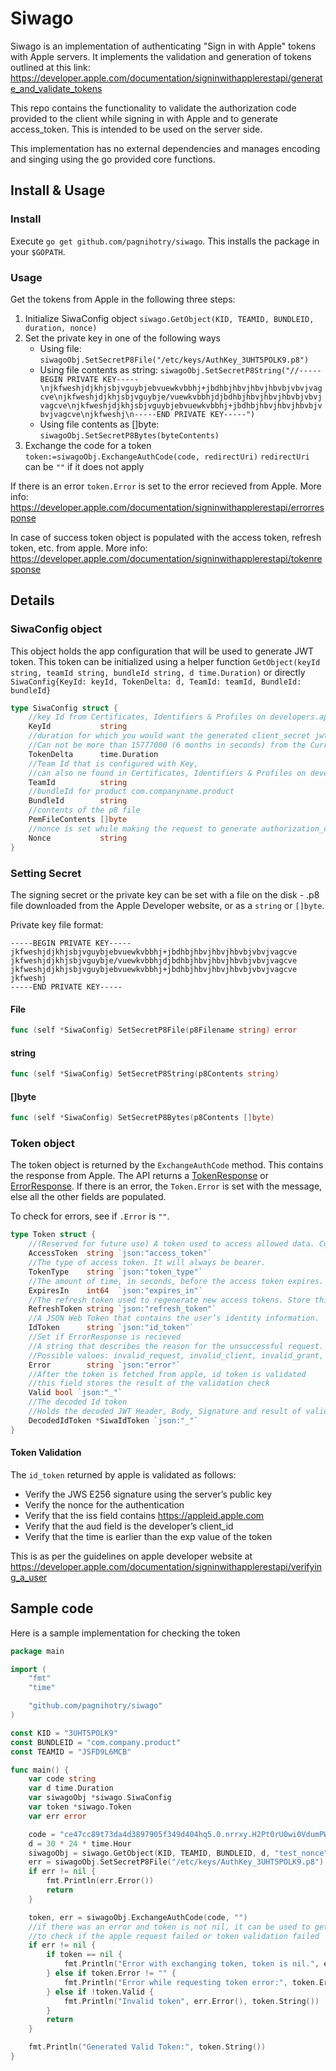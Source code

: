 # Siwago

Siwago is an implementation of authenticating "Sign in with Apple" tokens with Apple servers. It implements the validation and generation of tokens outlined at this link: https://developer.apple.com/documentation/signinwithapplerestapi/generate_and_validate_tokens

This repo contains the functionality to validate the authorization code provided to the client while signing in with Apple and to generate access_token. This is intended to be used on the server side.

This implementation has no external dependencies and manages encoding and singing using the go provided core functions.

## Install & Usage

### Install
Execute `go get github.com/pagnihotry/siwago`. This installs the package in your `$GOPATH`. 

### Usage
Get the tokens from Apple in the following three steps:
1. Initialize SiwaConfig object `siwago.GetObject(KID, TEAMID, BUNDLEID, duration, nonce)`
2. Set the private key in one of the following ways
    - Using file: `siwagoObj.SetSecretP8File("/etc/keys/AuthKey_3UHT5POLK9.p8")`
    - Using file contents as string: `siwagoObj.SetSecretP8String("//-----BEGIN PRIVATE KEY-----\njkfweshjdjkhjsbjvguybjebvuewkvbbhj+jbdhbjhbvjhbvjhbvbjvbvjvagcve\njkfweshjdjkhjsbjvguybje/vuewkvbbhjdjbdhbjhbvjhbvjhbvbjvbvjvagcve\njkfweshjdjkhjsbjvguybjebvuewkvbbhj+jbdhbjhbvjhbvjhbvbjvbvjvagcve\njkfweshj\n-----END PRIVATE KEY-----")`
    - Using file contents as []byte: `siwagoObj.SetSecretP8Bytes(byteContents)`
3. Exchange the code for a token `token:=siwagoObj.ExchangeAuthCode(code, redirectUri)` `redirectUri` can be `""` if it does not apply


If there is an error `token.Error` is set to the error recieved from Apple. More info: https://developer.apple.com/documentation/signinwithapplerestapi/errorresponse 

In case of success token object is populated with the access token, refresh token, etc. from apple. More info: https://developer.apple.com/documentation/signinwithapplerestapi/tokenresponse

## Details

### SiwaConfig object
This object holds the app configuration that will be used to generate JWT token. This token can be initialized using a helper function `GetObject(keyId string, teamId string, bundleId string, d time.Duration)` or directly `SiwaConfig{KeyId: keyId, TokenDelta: d, TeamId: teamId, BundleId: bundleId}`

```go
type SiwaConfig struct {
    //key Id from Certificates, Identifiers & Profiles on developers.apple.com
    KeyId           string 
    //duration for which you would want the generated client_secret jwt token to be valid.
    //Can not be more than 15777000 (6 months in seconds) from the Current Unix Time on the server.
    TokenDelta      time.Duration 
    //Team Id that is configured with Key, 
    //can also ne found in Certificates, Identifiers & Profiles on developers.apple.com
    TeamId          string 
    //bundleId for product com.companyname.product
    BundleId        string 
    //contents of the p8 file
    PemFileContents []byte 
    //nonce is set while making the request to generate authorization_code. If you dont use it, keep it an empty string
    Nonce           string
}
```

### Setting Secret

The signing secret or the private key can be set with a file on the disk - .p8 file downloaded from the Apple Developer website, or as a `string` or `[]byte`. 

Private key file format:
```
-----BEGIN PRIVATE KEY-----
jkfweshjdjkhjsbjvguybjebvuewkvbbhj+jbdhbjhbvjhbvjhbvbjvbvjvagcve
jkfweshjdjkhjsbjvguybje/vuewkvbbhjdjbdhbjhbvjhbvjhbvbjvbvjvagcve
jkfweshjdjkhjsbjvguybjebvuewkvbbhj+jbdhbjhbvjhbvjhbvbjvbvjvagcve
jkfweshj
-----END PRIVATE KEY-----
```

#### File
```go
func (self *SiwaConfig) SetSecretP8File(p8Filename string) error
```

#### string
```go
func (self *SiwaConfig) SetSecretP8String(p8Contents string)
```

#### []byte
```go
func (self *SiwaConfig) SetSecretP8Bytes(p8Contents []byte)
```

### Token object

The token object is returned by the `ExchangeAuthCode` method. This contains the response from Apple. The API returns a [TokenResponse](https://developer.apple.com/documentation/signinwithapplerestapi/tokenresponse) or [ErrorResponse](https://developer.apple.com/documentation/signinwithapplerestapi/errorresponse). If there is an error, the `Token.Error` is set with the message, else all the other fields are populated.

To check for errors, see if `.Error` is `""`.

```go
type Token struct {
    //(Reserved for future use) A token used to access allowed data. Currently, no data set has been defined for access.
    AccessToken  string `json:"access_token"`
    //The type of access token. It will always be bearer.
    TokenType    string `json:"token_type"`
    //The amount of time, in seconds, before the access token expires.
    ExpiresIn    int64  `json:"expires_in"`
    //The refresh token used to regenerate new access tokens. Store this token securely on your server.
    RefreshToken string `json:"refresh_token"`
    //A JSON Web Token that contains the user’s identity information.
    IdToken      string `json:"id_token"`
    //Set if ErrorResponse is recieved
    //A string that describes the reason for the unsuccessful request. The string consists of a single allowed value.
    //Possible values: invalid_request, invalid_client, invalid_grant, unauthorized_client, unsupported_grant_type, invalid_scope
    Error        string `json:"error"`
    //After the token is fetched from apple, id token is validated
    //this field stores the result of the validation check
    Valid bool `json:"_"`
    //The decoded Id token
    //Holds the decoded JWT Header, Body, Signature and result of validity check
    DecodedIdToken *SiwaIdToken `json:"_"`
}
```

#### Token Validation

The `id_token` returned by apple is validated as follows:

- Verify the JWS E256 signature using the server’s public key
- Verify the nonce for the authentication
- Verify that the iss field contains https://appleid.apple.com
- Verify that the aud field is the developer’s client_id
- Verify that the time is earlier than the exp value of the token

This is as per the guidelines on apple developer website at https://developer.apple.com/documentation/signinwithapplerestapi/verifying_a_user

## Sample code

Here is a sample implementation for checking the token
```go
package main

import (
    "fmt"
    "time"

    "github.com/pagnihotry/siwago"
)

const KID = "3UHT5POLK9"
const BUNDLEID = "com.company.product"
const TEAMID = "JSFD9L6MCB"

func main() {
    var code string
    var d time.Duration
    var siwagoObj *siwago.SiwaConfig
    var token *siwago.Token
    var err error

    code = "ce47cc89t73da4d3897905f349d404hq5.0.nrrxy.H2Pt0rU0wi0VdumPWM9pEg"
    d = 30 * 24 * time.Hour
    siwagoObj = siwago.GetObject(KID, TEAMID, BUNDLEID, d, "test_nonce")
    err = siwagoObj.SetSecretP8File("/etc/keys/AuthKey_3UHT5POLK9.p8")
    if err != nil {
        fmt.Println(err.Error())
        return
    }

    token, err = siwagoObj.ExchangeAuthCode(code, "")
    //if there was an error and token is not nil, it can be used to get more information about the failure
    //to check if the apple request failed or token validation failed
    if err != nil {
        if token == nil {
            fmt.Println("Error with exchanging token, token is nil.", err.Error())
        } else if token.Error != "" {
            fmt.Println("Error while requesting token error:", token.Error)
        } else if !token.Valid {
            fmt.Println("Invalid token", err.Error(), token.String())
        }
        return
    }

    fmt.Println("Generated Valid Token:", token.String())
}

```
